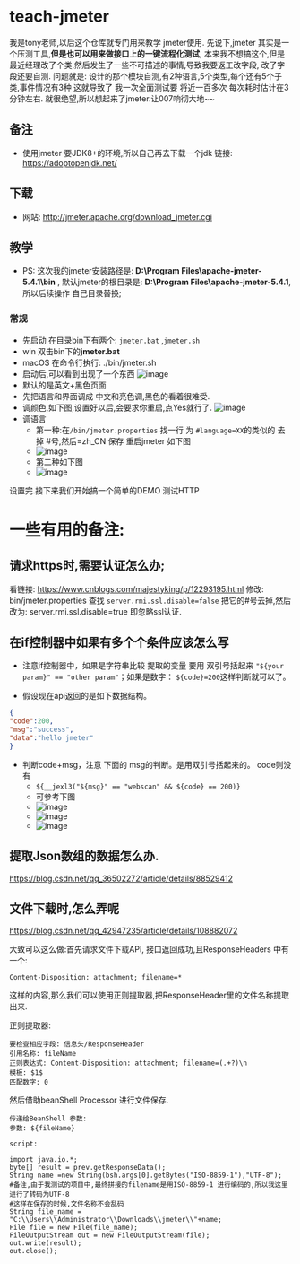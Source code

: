 # teach-jmeter
我是tony老师,以后这个仓库就专门用来教学 jmeter使用.
先说下,jmeter 其实是一个压测工具,**但是也可以用来做接口上的一键流程化测试**,
本来我不想搞这个,但是最近经理改了个类,然后发生了一些不可描述的事情,导致我要返工改字段,
改了字段还要自测. 问题就是: 设计的那个模块自测,有2种语言,5个类型,每个还有5个子类,事件情况有3种 这就导致了 我一次全面测试要 将近一百多次 每次耗时估计在3分钟左右.
就很绝望,所以想起来了jmeter.让007响彻大地~~
## 备注
- 使用jmeter 要JDK8+的环境,所以自己再去下载一个jdk 链接: https://adoptopenjdk.net/
## 下载
- 网站: http://jmeter.apache.org/download_jmeter.cgi

## 教学
- PS: 这次我的jmeter安装路径是: **D:\Program Files\apache-jmeter-5.4.1\bin** , 默认jmeter的根目录是: **D:\Program Files\apache-jmeter-5.4.1**,所以后续操作 自己目录替换;
### 常规
- 先启动 在目录bin下有两个: `jmeter.bat` ,`jmeter.sh`
- win 双击bin下的**jmeter.bat**
- macOS 在命令行执行: ./bin/jmeter.sh 
- 启动后,可以看到出现了一个东西
![image](https://user-images.githubusercontent.com/33167955/124236258-d0138300-db48-11eb-9f2c-8ef88c0f17dc.png)
- 默认的是英文+黑色页面
- 先把语言和界面调成 中文和亮色调,黑色的看着很难受.
- 调颜色,如下图,设置好以后,会要求你重启,点Yes就行了.
![image](https://user-images.githubusercontent.com/33167955/124236463-0a7d2000-db49-11eb-8629-07b75a2b5425.png)
- 调语言
  - 第一种:在`/bin/jmeter.properties` 找一行 为 `#language=XX`的类似的 去掉 #号,然后=zh_CN 保存 重启jmeter 如下图
  - ![image](https://user-images.githubusercontent.com/33167955/124237013-ad359e80-db49-11eb-99d2-7ed255d17aa3.png)
  - 第二种如下图
  - ![image](https://user-images.githubusercontent.com/33167955/124236909-8c6d4900-db49-11eb-904b-d781ecf52400.png)

设置完.接下来我们开始搞一个简单的DEMO 测试HTTP




# 一些有用的备注:
## 请求https时,需要认证怎么办;
看链接: https://www.cnblogs.com/majestyking/p/12293195.html
修改: bin/jmeter.properties
查找 `server.rmi.ssl.disable=false` 把它的#号去掉,然后改为: server.rmi.ssl.disable=true
即忽略ssl认证.

## 在if控制器中如果有多个个条件应该怎么写

- 注意if控制器中，如果是字符串比较 提取的变量 要用 双引号括起来 `"${your param}" == "other param"`；如果是数字： `${code}=200`这样判断就可以了。

- 假设现在api返回的是如下数据结构。

```json
{
"code":200,
"msg":"success",
"data":"hello jmeter"
}
```

- 判断code+msg，注意 下面的 msg的判断。是用双引号括起来的。 code则没有
  - `${__jexl3("${msg}" == "webscan" && ${code} == 200)}`
  - 可参考下图
  - ![image](https://user-images.githubusercontent.com/33167955/124744879-c8414d80-df51-11eb-9331-9f28b51d61c9.png)
  - ![image](https://user-images.githubusercontent.com/33167955/124744969-dabb8700-df51-11eb-88da-0b4c46816d33.png)
  - ![image](https://user-images.githubusercontent.com/33167955/124745037-f32ba180-df51-11eb-8cf0-f4fae2285479.png)

## 提取Json数组的数据怎么办.
https://blog.csdn.net/qq_36502272/article/details/88529412

## 文件下载时,怎么弄呢

https://blog.csdn.net/qq_42947235/article/details/108882072

大致可以这么做:首先请求文件下载API,
接口返回成功,且ResponseHeaders 中有一个:

`Content-Disposition: attachment; filename=*`

这样的内容,那么我们可以使用正则提取器,把ResponseHeader里的文件名称提取出来.

正则提取器: 
```text
要检查相应字段: 信息头/ResponseHeader
引用名称: fileName
正则表达式: Content-Disposition: attachment; filename=(.+?)\n
模板: $1$
匹配数字: 0
```

然后借助beanShell Processor 进行文件保存.
```text
传递给BeanShell 参数:
参数: ${fileName}

script:

import java.io.*;
byte[] result = prev.getResponseData(); 
String name =new String(bsh.args[0].getBytes("ISO-8859-1"),"UTF-8");
#备注,由于我测试的项目中,最终拼接的filename是用ISO-8859-1 进行编码的,所以我这里进行了转码为UTF-8
#这样在保存的时候,文件名称不会乱码
String file_name = "C:\\Users\\Administrator\\Downloads\\jmeter\\"+name; 
File file = new File(file_name); 
FileOutputStream out = new FileOutputStream(file);
out.write(result);
out.close();

```




